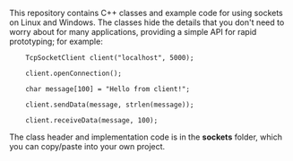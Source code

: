 This repository contains C++ classes and example code for using sockets on
Linux and Windows.  The classes hide the details that you don't need to worry about
for many applications, providing a simple API for rapid prototyping; for example:

```
    TcpSocketClient client("localhost", 5000);

    client.openConnection();

    char message[100] = "Hello from client!";

    client.sendData(message, strlen(message));

    client.receiveData(message, 100);
```
 
The class header and implementation code is in the <b>sockets</b> folder, which
you can copy/paste into your own project.
